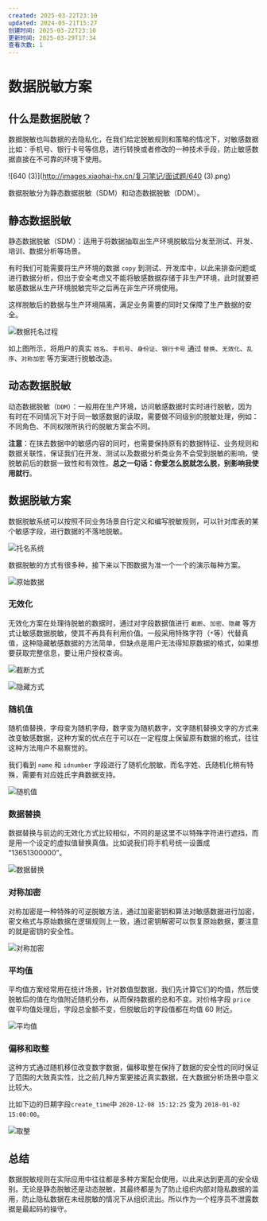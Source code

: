 ```yaml
---
created: 2025-03-22T23:10
updated: 2024-05-21T15:27
创建时间: 2025-03-22T23:10
更新时间: 2025-03-29T17:34
查看次数: 1
---
```

# 数据脱敏方案

## 什么是数据脱敏？

数据脱敏也叫数据的去隐私化，在我们给定脱敏规则和策略的情况下，对敏感数据比如：手机号、银行卡号等信息，进行转换或者修改的一种技术手段，防止敏感数据直接在不可靠的环境下使用。

![640 (3)](http://images.xiaohai-hx.cn/复习笔记/面试题/640 (3).png)

  数据脱敏分为静态数据脱敏（SDM）和动态数据脱敏（DDM）。



## 静态数据脱敏

 静态数据脱敏（SDM）：适用于将数据抽取出生产环境脱敏后分发至测试、开发、培训、数据分析等场景。

有时我们可能需要将生产环境的数据  `copy` 到测试、开发库中，以此来排查问题或进行数据分析，但出于安全考虑又不能将敏感数据存储于非生产环境，此时就要把敏感数据从生产环境脱敏完毕之后再在非生产环境使用。

这样脱敏后的数据与生产环境隔离，满足业务需要的同时又保障了生产数据的安全。

![数据托名过程](http://images.xiaohai-hx.cn/复习笔记/面试题/数据托名过程.png)

如上图所示，将用户的真实 `姓名`、`手机号`、`身份证`、`银行卡号` 通过 `替换`、`无效化`、`乱序`、`对称加密` 等方案进行脱敏改造。



## 动态数据脱敏

动态数据脱敏（`DDM`）：一般用在生产环境，访问敏感数据时实时进行脱敏，因为有时在不同情况下对于同一敏感数据的读取，需要做不同级别的脱敏处理，例如：不同角色、不同权限所执行的脱敏方案会不同。

**注意**：在抹去数据中的敏感内容的同时，也需要保持原有的数据特征、业务规则和数据关联性，保证我们在开发、测试以及数据分析类业务不会受到脱敏的影响，使脱敏前后的数据一致性和有效性。**总之一句话：你爱怎么脱就怎么脱，别影响我使用就行**。



## 数据脱敏方案

数据脱敏系统可以按照不同业务场景自行定义和编写脱敏规则，可以针对库表的某个敏感字段，进行数据的不落地脱敏。

![托名系统](http://images.xiaohai-hx.cn/复习笔记/面试题/托名系统.png)

数据脱敏的方式有很多种，接下来以下图数据为准一个一个的演示每种方案。

![原始数据](http://images.xiaohai-hx.cn/复习笔记/面试题/原始数据.png)



### 无效化

无效化方案在处理待脱敏的数据时，通过对字段数据值进行 `截断`、`加密`、`隐藏` 等方式让敏感数据脱敏，使其不再具有利用价值。一般采用特殊字符（`*`等）代替真值，这种隐藏敏感数据的方法简单，但缺点是用户无法得知原数据的格式，如果想要获取完整信息，要让用户授权查询。

![截断方式](http://images.xiaohai-hx.cn/复习笔记/面试题/阶段方式.png)

![隐藏方式](http://images.xiaohai-hx.cn/复习笔记/面试题/隐藏方式.png)



### 随机值

随机值替换，字母变为随机字母，数字变为随机数字，文字随机替换文字的方式来改变敏感数据，这种方案的优点在于可以在一定程度上保留原有数据的格式，往往这种方法用户不易察觉的。

我们看到 `name` 和 `idnumber` 字段进行了随机化脱敏，而名字姓、氏随机化稍有特殊，需要有对应姓氏字典数据支持。

![随机值](http://images.xiaohai-hx.cn/复习笔记/面试题/随机值.png)



### 数据替换

数据替换与前边的无效化方式比较相似，不同的是这里不以特殊字符进行遮挡，而是用一个设定的虚拟值替换真值。比如说我们将手机号统一设置成 “13651300000”。

![数据替换](http://images.xiaohai-hx.cn/复习笔记/面试题/数据替换.png)



### 对称加密

对称加密是一种特殊的可逆脱敏方法，通过加密密钥和算法对敏感数据进行加密，密文格式与原始数据在逻辑规则上一致，通过密钥解密可以恢复原始数据，要注意的就是密钥的安全性。

![对称加密](http://images.xiaohai-hx.cn/复习笔记/面试题/对称加密.png)



### 平均值

平均值方案经常用在统计场景，针对数值型数据，我们先计算它们的均值，然后使脱敏后的值在均值附近随机分布，从而保持数据的总和不变。对价格字段 `price` 做平均值处理后，字段总金额不变，但脱敏后的字段值都在均值 60 附近。

![平均值](http://images.xiaohai-hx.cn/复习笔记/面试题/平均值.png)



### 偏移和取整

这种方式通过随机移位改变数字数据，偏移取整在保持了数据的安全性的同时保证了范围的大致真实性，比之前几种方案更接近真实数据，在大数据分析场景中意义比较大。

比如下边的日期字段`create_time`中 `2020-12-08 15:12:25` 变为 `2018-01-02 15:00:00`。

![取整](http://images.xiaohai-hx.cn/复习笔记/面试题/quzheng.png)



## 总结

数据脱敏规则在实际应用中往往都是多种方案配合使用，以此来达到更高的安全级别。无论是静态脱敏还是动态脱敏，其最终都是为了防止组织内部对隐私数据的滥用，防止隐私数据在未经脱敏的情况下从组织流出。所以作为一个程序员不泄露数据是最起码的操守。